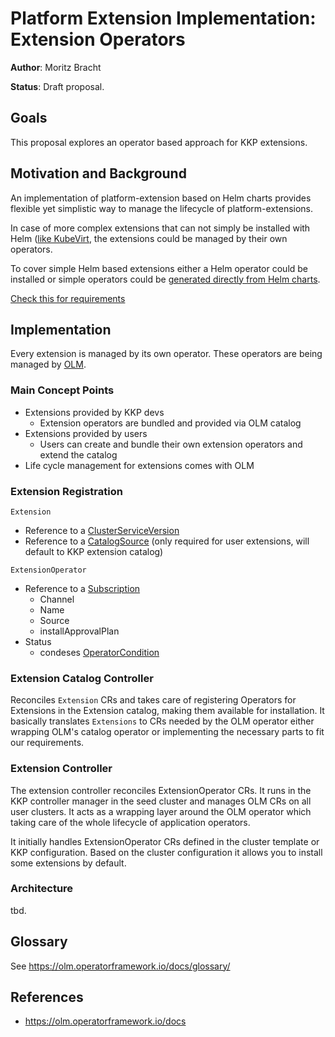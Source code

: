 # Platform Extension Implementation: Extension Operators

**Author**: Moritz Bracht

**Status**: Draft proposal.

## Goals

This proposal explores an operator based approach for KKP extensions.

## Motivation and Background

An implementation of platform-extension based on Helm charts provides flexible
yet simplistic way to manage the lifecycle of platform-extensions.

In case of more complex extensions that can not simply be installed with Helm
([like KubeVirt](https://kubevirt.io/user-guide/operations/installation/), the
extensions could be managed by their own operators.

To cover simple Helm based extensions either a Helm operator could be installed
or simple operators could be [generated directly from Helm
charts](https://sdk.operatorframework.io/docs/building-operators/helm/tutorial/).

[Check this for requirements](./platform-extensions.md#requirements-for-implementations)

## Implementation

Every extension is managed by its own operator. These operators are being
managed by [OLM](https://olm.operatorframework.io/).

### Main Concept Points

* Extensions provided by KKP devs
  * Extension operators are bundled and provided via OLM catalog
* Extensions provided by users
  * Users can create and bundle their own extension operators and extend the
	catalog
* Life cycle management for extensions comes with OLM

### Extension Registration

`Extension` 
* Reference to a
  [ClusterServiceVersion](https://olm.operatorframework.io/docs/concepts/crds/clusterserviceversion/)
* Reference to a
  [CatalogSource](https://olm.operatorframework.io/docs/concepts/crds/catalogsource/)
  (only required for user extensions, will default to KKP extension catalog)

`ExtensionOperator`
* Reference to a [Subscription](https://olm.operatorframework.io/docs/concepts/crds/subscription/)
  * Channel
  * Name
  * Source
  * installApprovalPlan
* Status
  * condeses [OperatorCondition](https://olm.operatorframework.io/docs/concepts/crds/operatorcondition/)

### Extension Catalog Controller

Reconciles `Extension` CRs and takes care of registering Operators for
Extensions in the Extension catalog, making them available for installation.
It basically translates `Extensions` to CRs needed by the OLM operator either
wrapping OLM's catalog operator or implementing the necessary parts to fit our
requirements.

### Extension Controller

The extension controller reconciles ExtensionOperator CRs. It runs in the KKP
controller manager in the seed cluster and manages OLM CRs on all user
clusters. It acts as a wrapping layer around the OLM operator which taking care
of the whole lifecycle of application operators.

It initially handles ExtensionOperator CRs defined in the cluster template or
KKP configuration. Based on the cluster configuration it allows you to install
some extensions by default.

### Architecture

tbd.

## Glossary

See https://olm.operatorframework.io/docs/glossary/

## References
* https://olm.operatorframework.io/docs
